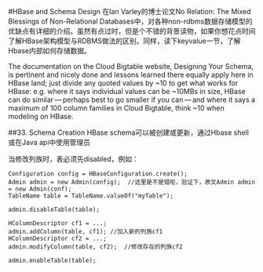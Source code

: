 #HBase and Schema Design
在Ian Varley的博士论文No Relation: The Mixed Blessings of Non-Relational Databases中，对各种non-rdbms数据存储模型的优缺点有详细的介绍。虽然有点过时，但是个不错的背景读物，如果你想花点时间了解HBase架构模型与RDBMS做法的区别。同样，读下keyvalue一节，了解Hbase内部如何存储数据。

The documentation on the Cloud Bigtable website, Designing Your Schema, is pertinent and nicely done and lessons learned there equally apply here in HBase land; just divide any quoted values by ~10 to get what works for HBase: e.g. where it says individual values can be ~10MBs in size, HBase can do similar — perhaps best to go smaller if you can — and where it says a maximum of 100 column families in Cloud Bigtable, think ~10 when modeling on HBase.

##33. Schema Creation
HBase schema可以被创建或更新，通过Hbase shell或在Java api中使用管理员

当修改列族时，表必须先disabled，例如：

    Configuration config = HBaseConfiguration.create();
    Admin admin = new Admin(config);  //这里是不是错啦，验证下，原文Admin admin = new Admin(conf);
    TableName table = TableName.valueOf("myTable");
    
    admin.disableTable(table);
    
    HColumnDescriptor cf1 = ...;
    admin.addColumn(table, cf1); //加入新的列族cf1
    HColumnDescriptor cf2 = ...;
    admin.modifyColumn(table, cf2);  //修改存在的列族cf2
    
    admin.enableTable(table);
